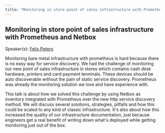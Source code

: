 ```yaml
---
title: "Monitoring in store point of sales infrastructure with Prometheus and Netbox"
---
```


## Monitoring in store point of sales infrastructure with Prometheus and Netbox

Speaker(s): [Felix Peters](../../speakers/felix-peters)

Monitoring bare metal infrastructure with prometheus is hard because there is no easy way for service discovery. We had the challenge of monitoring our new point of sales infrastructure in stores which contains cash desk hardware, printers and card payment terminals. These devices should be auto discoverable without the pain of static service discovery. Prometheus was already the monitoring solution we love and have experience with. 

This talk is about how we solved this challenge by using Netbox as inventory integrated with Prometheus over the new http service discovery method. We will discuss several solutions, strategies, pitfalls and how this could be scaled to any kind of classic infrastructure.
It's also about how this increased the quality of our infrastructure documentation, just because engineers get a real benefit of writing down what's deployed while getting monitoring just out of the box. 

